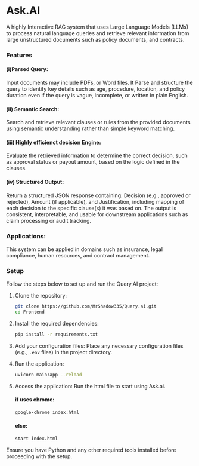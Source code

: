 # Ask.AI
A highly Interactive RAG system that uses Large Language Models (LLMs) to process natural language queries and retrieve relevant information from large unstructured documents such as policy documents, and contracts.

### Features

#### (i)Parsed Query:
Input documents may include PDFs, or Word files. It Parse and structure the query to identify key details such as age, procedure, location, and policy duration even if the query is vague, incomplete, or written in plain English.

#### (ii) Semantic Search:
Search and retrieve relevant clauses or rules from the provided documents using semantic understanding rather than simple keyword matching.

#### (iii) Highly efficienct decision Engine:
Evaluate the retrieved information to determine the correct decision, such as approval status or payout amount, based on the logic defined in the clauses.

#### (iv) Structured Output:
Return a structured JSON response containing: Decision (e.g., approved or rejected), Amount (if applicable), and Justification, including mapping of each decision to the specific clause(s) it was based on. The output is consistent, interpretable, and usable for downstream applications such as claim processing or audit tracking.


### Applications:
This system can be applied in domains such as insurance, legal compliance, human resources, and contract management.

### Setup

Follow the steps below to set up and run the Query.AI project:

1. Clone the repository:
   ```bash
   git clone https://github.com/MrShadow335/Query.ai.git
   cd Frontend
   ```

2. Install the required dependencies:
   ```bash
   pip install -r requirements.txt
   ```

3. Add your configuration files:
   Place any necessary configuration files (e.g., `.env` files) in the project directory.

4. Run the application:
   ```bash
   uvicorn main:app --reload
   ```

5. Access the application:
   Run the html file to start using Ask.ai.
   #### if uses chrome:
   ```bash
   google-chrome index.html
   ```
   #### else:
   ```bash
   start index.html
   ```
Ensure you have Python and any other required tools installed before proceeding with the setup.
